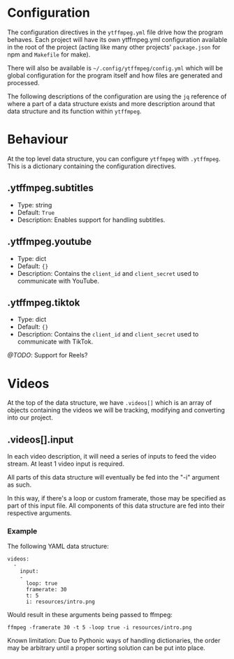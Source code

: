 # Configuration

The configuration directives in the `ytffmpeg.yml` file drive how the program behaves.
Each project will have its own ytffmpeg.yml configuration available in the root of the
project (acting like many other projects' `package.json` for npm and `Makefile` for make).

There will also be available is `~/.config/ytffmpeg/config.yml` which will be global configuration for the
program itself and how files are generated and processed.

The following descriptions of the configuration are using the `jq` reference of where a part
of a data structure exists and more description around that data structure and its function
within `ytffmpeg`.

# Behaviour

At the top level data structure, you can configure `ytffmpeg` with `.ytffmpeg`. This is a
dictionary containing the configuration directives.

## .ytffmpeg.subtitles
- Type: string
- Default: `True`
- Description: Enables support for handling subtitles.

## .ytffmpeg.youtube
- Type: dict
- Default: `{}`
- Description: Contains the `client_id` and `client_secret` used to communicate with YouTube.

## .ytffmpeg.tiktok
- Type: dict
- Default: `{}`
- Description: Contains the `client_id` and `client_secret` used to communicate with TikTok.

*@TODO*: Support for Reels?

# Videos

At the top of the data structure, we have `.videos[]` which is an array of objects containing the
videos we will be tracking, modifying and converting into our project.

## .videos[].input

In each video description, it will need a series of inputs to feed the video stream.
At least 1 video input is required.

All parts of this data structure will eventually be fed into the "-i" argument as such.

In this way, if there's a loop or custom framerate, those may be specified as part of this input file.
All components of this data structure are fed into their respective arguments.

### Example

The following YAML data structure:

    videos:
      -
        input:
        - 
          loop: true
          framerate: 30
          t: 5
          i: resources/intro.png


Would result in these arguments being passed to ffmpeg:

    ffmpeg -framerate 30 -t 5 -loop true -i resources/intro.png

Known limitation: Due to Pythonic ways of handling dictionaries, the order may be arbitrary until
a proper sorting solution can be put into place.


